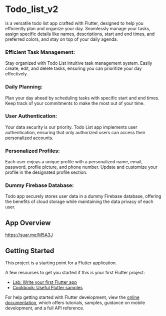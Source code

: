 # Todo_list_v2
is a versatile todo list app crafted with Flutter, designed to help you efficiently plan and organize your day. Seamlessly manage your tasks, assign specific details like names, descriptions, start and end times, and preferred colors, and stay on top of your daily agenda. 

### Efficient Task Management: 
Stay organized with Todo List intuitive task management system. Easily create, edit, and delete tasks, ensuring you can prioritize your day effectively.
### Daily Planning: 
Plan your day ahead by scheduling tasks with specific start and end times. Keep track of your commitments to make the most out of your time.
### User Authentication: 
Your data security is our priority. Todo List app implements user authentication, ensuring that only authorized users can access their personalized accounts.
### Personalized Profiles: 
Each user enjoys a unique profile with a personalized name, email, password, profile picture, and phone number. Update and customize your profile in the designated profile section.
### Dummy Firebase Database: 
Todo app securely stores user data in a dummy Firebase database, offering the benefits of cloud storage while maintaining the data privacy of each user.

## App Overview
https://suar.me/M5A3J

## Getting Started

This project is a starting point for a Flutter application.

A few resources to get you started if this is your first Flutter project:

- [Lab: Write your first Flutter app](https://docs.flutter.dev/get-started/codelab)
- [Cookbook: Useful Flutter samples](https://docs.flutter.dev/cookbook)

For help getting started with Flutter development, view the
[online documentation](https://docs.flutter.dev/), which offers tutorials,
samples, guidance on mobile development, and a full API reference.
